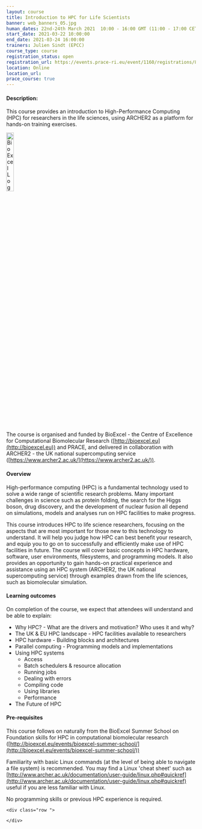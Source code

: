 ```yaml
---
layout: course
title: Introduction to HPC for Life Scientists
banner: web_banners_05.jpg 
human_dates: 22nd-24th March 2021  10:00 - 16:00 GMT (11:00 - 17:00 CET)
start_date: 2021-03-22 10:00:00
end_date: 2021-03-24 16:00:00
trainers: Julien Sindt (EPCC)
course_type: course
registration_status: open
registration_url: https://events.prace-ri.eu/event/1160/registrations/839/
location: Online
location_url:
prace_course: true
---
```




#### Description:


This course provides an introduction to High-Performance Computing (HPC) for researchers in the life sciences, using ARCHER2 as a platform for hands-on training exercises.


<div><img src="../../img/bioexcel_logo.png" alt="BioExcel Logo" width="20%" /></div>

The course is organised and funded by BioExcel - the Centre of Excellence for Computational Biomolecular Research ([http://bioexcel.eu](http://bioexcel.eu)) and PRACE, and delivered in collaboration with ARCHER2 - the UK national supercomputing service ([https://www.archer2.ac.uk/](https://www.archer2.ac.uk/)).

#### Overview

High-performance computing (HPC) is a fundamental technology used to solve a wide range of scientific research problems. Many important challenges in science such as protein folding, the search for the Higgs boson, drug discovery, and the development of nuclear fusion all depend on simulations, models and analyses run on HPC facilities to make progress.
 
This course introduces HPC to life science researchers, focusing on the aspects that are most important for those new to this technology to understand. It will help you judge how HPC can best benefit your research, and equip you to go on to successfully and efficiently make use of HPC facilities in future. The course will cover basic concepts in HPC hardware, software, user environments, filesystems, and programming models. It also provides an opportunity to gain hands-on practical experience and assistance using an HPC system (ARCHER2, the UK national supercomputing service) through examples drawn from the life sciences, such as biomolecular simulation.

#### Learning outcomes

On completion of the course, we expect that attendees will understand and be able to explain:
 
- Why HPC? - What are the drivers and motivation? Who uses it and why?
- The UK & EU HPC landscape - HPC facilities available to researchers
- HPC hardware - Building blocks and architectures
- Parallel computing - Programming models and implementations
- Using HPC systems
    - Access
    - Batch schedulers & resource allocation
    - Running jobs
    - Dealing with errors
    - Compiling code
    - Using libraries
    - Performance
- The Future of HPC

#### Pre-requisites

This course follows on naturally from the BioExcel Summer School on Foundation skills for HPC in computational biomolecular research ([http://bioexcel.eu/events/bioexcel-summer-school/](http://bioexcel.eu/events/bioexcel-summer-school/))

Familiarity with basic Linux commands (at the level of being able to navigate a file system) is recommended. You may find a Linux 'cheat sheet' such as [http://www.archer.ac.uk/documentation/user-guide/linux.php#quickref](http://www.archer.ac.uk/documentation/user-guide/linux.php#quickref) useful if you are less familiar with Linux.

No programming skills or previous HPC experience is required.


<section id="service">

<!--

<h2><a name="materials">Course materials</a></h2>

-->

    <div class="row ">	

<!-- 		
      <div class="col-xs-6 col-sm-4">
        <a class="ar2_linkbox ar2_linkbox-green" 
          href=" ">
          <strong>Course materials</strong>         
        </a>
      </div>
-->

<!--  
      <div class="col-xs-6 col-sm-4">
        <a class="ar2_linkbox ar2_linkbox-teal" 
          href="https://pad.archer2.ac.uk/p/NNNNNN-xxxxxxx">
          <strong>Course Chat</strong>       
        </a>
      </div>
		
 -->
 	</div>
		
		
					


<!-- 		
<h2><a name="videos">Videos</a></h2>

<h3>Session 1</h3>

<div>
	<iframe title="Video" width="560" height="315" src="https://www.youtube.com/embed/xxxxxxxxxxx" frameborder="0" allow="accelerometer; autoplay; encrypted-media; gyroscope; picture-in-picture" allowfullscreen></iframe>
</div>

 -->





<!-- 
<h2><a name="feedback">Feedback</a></h2>


    <div class="row ">	

      <div class="col-xs-6 col-sm-4">
        <a class="ar2_linkbox ar2_linkbox-teal" 

           href="https://events.prace-ri.eu/event/1160/surveys/752" 


		>
          <strong>Feedback</strong><br/>
          Please let us know what was great about this course and anything we can improve
        </a>
      </div>
    </div>
		
 -->		

 
</section>


